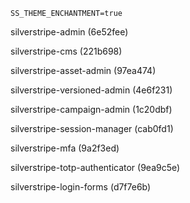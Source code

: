 ```
SS_THEME_ENCHANTMENT=true
```

silverstripe-admin (6e52fee) 

silverstripe-cms (221b698)

silverstripe-asset-admin (97ea474)

silverstripe-versioned-admin (4e6f231)

silverstripe-campaign-admin (1c20dbf)

silverstripe-session-manager (cab0fd1)

silverstripe-mfa (9a2f3ed)

silverstripe-totp-authenticator (9ea9c5e)

silverstripe-login-forms (d7f7e6b)
